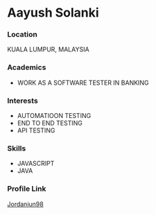 # Aayush Solanki

### Location

KUALA LUMPUR, MALAYSIA

### Academics

- WORK AS A SOFTWARE TESTER IN BANKING

### Interests

- AUTOMATIOON TESTING
- END TO END TESTING
- API TESTING

### Skills

- JAVASCRIPT
- JAVA


### Profile Link

[Jordanjun98](https://github.com/Jordanjun98)
